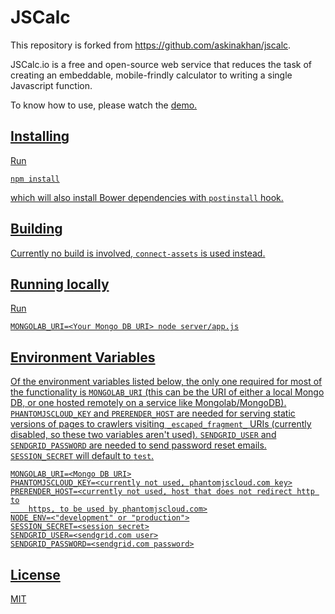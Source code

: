 # JSCalc

This repository is forked from https://github.com/askinakhan/jscalc.

JSCalc.io is a free and open-source web service that reduces the task of creating an embeddable, mobile-frindly calculator to writing a single Javascript function.

To know how to use, please watch the <a href="https://www.youtube.com/watch?v=rZ4JfD-YdZY&list=RDrZ4JfD-YdZY">demo.

## Installing

Run

    npm install

which will also install Bower dependencies with `postinstall` hook.

## Building

Currently no build is involved, `connect-assets` is used instead.

## Running locally

Run

    MONGOLAB_URI=<Your Mongo DB URI> node server/app.js

## Environment Variables

Of the environment variables listed below, the only one required for most of the functionality is `MONGOLAB_URI` (this can be the URI of either a local Mongo DB, or one hosted remotely on a service like Mongolab/MongoDB). `PHANTOMJSCLOUD_KEY` and `PRERENDER_HOST` are needed for serving static versions of pages to crawlers visiting `_escaped_fragment_` URIs (currently disabled, so these two variables aren't used). `SENDGRID_USER` and `SENDGRID_PASSWORD` are needed to send password reset emails. `SESSION_SECRET` will default to `test`.

    MONGOLAB_URI=<Mongo DB URI>
    PHANTOMJSCLOUD_KEY=<currently not used, phantomjscloud.com key>
    PRERENDER_HOST=<currently not used, host that does not redirect http to
        https, to be used by phantomjscloud.com>
    NODE_ENV=<"development" or "production">
    SESSION_SECRET=<session secret>
    SENDGRID_USER=<sendgrid.com user>
    SENDGRID_PASSWORD=<sendgrid.com password>

## License

MIT
